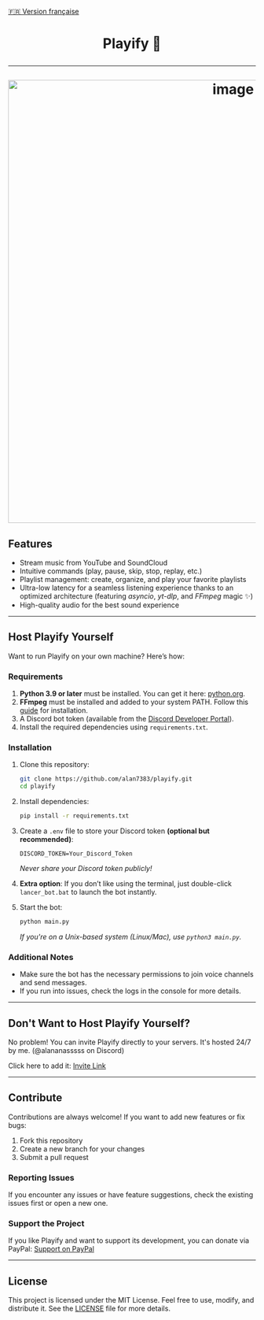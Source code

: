 [🇫🇷 Version française](https://github.com/alan7383/playify/blob/main/README.md)

<h1 align="center">

Playify 🎵

---

<img src="https://github.com/user-attachments/assets/5c1d5fba-3a34-4ffe-bd46-ef68e1175360" alt="image" width="900">

## Features

- Stream music from YouTube and SoundCloud
- Intuitive commands (play, pause, skip, stop, replay, etc.)
- Playlist management: create, organize, and play your favorite playlists
- Ultra-low latency for a seamless listening experience thanks to an optimized architecture (featuring *asyncio*, *yt-dlp*, and *FFmpeg* magic ✨)
- High-quality audio for the best sound experience

---

## Host Playify Yourself

Want to run Playify on your own machine? Here’s how:

### Requirements

1. **Python 3.9 or later** must be installed. You can get it here: [python.org](https://www.python.org/downloads/).
2. **FFmpeg** must be installed and added to your system PATH. Follow this [guide](https://ffmpeg.org/download.html) for installation.
3. A Discord bot token (available from the [Discord Developer Portal](https://discord.com/developers/applications)).
4. Install the required dependencies using `requirements.txt`.

### Installation

1. Clone this repository:
   ```bash
   git clone https://github.com/alan7383/playify.git
   cd playify
   ```

2. Install dependencies:
   ```bash
   pip install -r requirements.txt
   ```

3. Create a `.env` file to store your Discord token **(optional but recommended)**:
   ```env
   DISCORD_TOKEN=Your_Discord_Token
   ```
   *Never share your Discord token publicly!*

4. **Extra option**: If you don’t like using the terminal, just double-click `lancer_bot.bat` to launch the bot instantly.

5. Start the bot:
   ```bash
   python main.py
   ```
   *If you're on a Unix-based system (Linux/Mac), use `python3 main.py`.*

### Additional Notes

- Make sure the bot has the necessary permissions to join voice channels and send messages.
- If you run into issues, check the logs in the console for more details.

---

## Don't Want to Host Playify Yourself?

No problem! You can invite Playify directly to your servers. It's hosted 24/7 by me. (@alananasssss on Discord)

Click here to add it: [Invite Link](https://discord.com/oauth2/authorize?client_id=1330613913569726575&permissions=8&integration_type=0&scope=bot)

---

## Contribute

Contributions are always welcome! If you want to add new features or fix bugs:

1. Fork this repository
2. Create a new branch for your changes
3. Submit a pull request

### Reporting Issues

If you encounter any issues or have feature suggestions, check the existing issues first or open a new one.

### Support the Project

If you like Playify and want to support its development, you can donate via PayPal: [Support on PayPal](https://www.paypal.com/paypalme/alanmussot1)

---

## License

This project is licensed under the MIT License. Feel free to use, modify, and distribute it. See the [LICENSE](LICENSE) file for more details.
